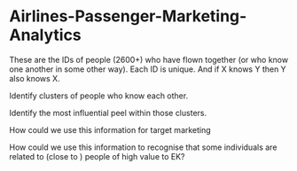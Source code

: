 # Airlines-Passenger-Marketing-Analytics

These are the IDs of people (2600+) who have flown together (or who know one another in some other way). Each ID is unique. And if X knows Y then Y also knows X.

Identify clusters of people who know each other.

Identify the most influential peel within those clusters.

How could we use this information for target marketing

How could we use this information to recognise that some individuals are related to (close to ) people of high value to EK?

